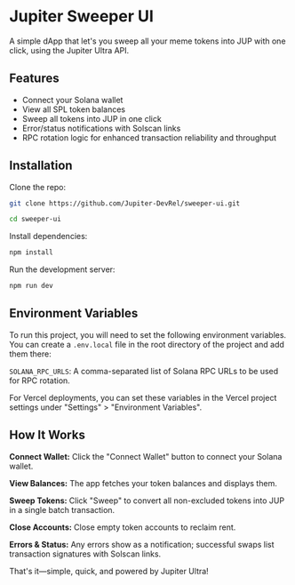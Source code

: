 # Jupiter Sweeper UI

A simple dApp that let's you sweep all your meme tokens into JUP with one click, using the Jupiter Ultra API.

## Features

- Connect your Solana wallet
- View all SPL token balances
- Sweep all tokens into JUP in one click
- Error/status notifications with Solscan links
- RPC rotation logic for enhanced transaction reliability and throughput

## Installation

Clone the repo:

```bash
git clone https://github.com/Jupiter-DevRel/sweeper-ui.git
```

```bash
cd sweeper-ui
```

Install dependencies:

```bash
npm install
```

Run the development server:

```bash
npm run dev
```

## Environment Variables

To run this project, you will need to set the following environment variables. You can create a `.env.local` file in the root directory of the project and add them there:

`SOLANA_RPC_URLS`: A comma-separated list of Solana RPC URLs to be used for RPC rotation.

For Vercel deployments, you can set these variables in the Vercel project settings under "Settings" > "Environment Variables".

## How It Works

**Connect Wallet:** Click the "Connect Wallet" button to connect your Solana wallet.

**View Balances:** The app fetches your token balances and displays them.

**Sweep Tokens:** Click "Sweep" to convert all non-excluded tokens into JUP in a single batch transaction.

**Close Accounts:** Close empty token accounts to reclaim rent.

**Errors & Status:** Any errors show as a notification; successful swaps list transaction signatures with Solscan links.

That's it—simple, quick, and powered by Jupiter Ultra!